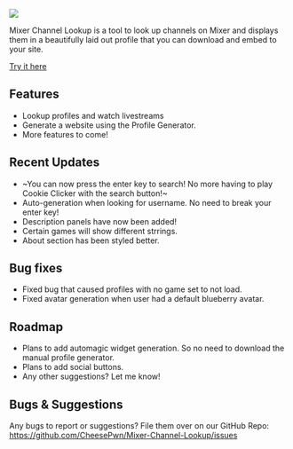![](https://i.imgur.com/5gyPdbI.gif)

Mixer Channel Lookup is a tool to look up channels on Mixer and displays them in a beautifully laid out profile that you can download and embed to your site.

[Try it here](https://lookup.cheesesquadron.live)

## Features
- Lookup profiles and watch livestreams
- Generate a website using the Profile Generator.
- More features to come!

## Recent Updates
- ~You can now press the enter key to search! No more having to play Cookie Clicker with the search button!~
- Auto-generation when looking for username. No need to break your enter key!
- Description panels have now been added!
- Certain games will show different strrings.
- About section has been styled better.

## Bug fixes
- Fixed bug that caused profiles with no game set to not load.
- Fixed avatar generation when user had a default blueberry avatar.

## Roadmap
- Plans to add automagic widget generation. So no need to download the manual profile generator.
- Plans to add social buttons.
- Any other suggestions? Let me know!

## Bugs & Suggestions

Any bugs to report or suggestions? File them over on our GitHub Repo: 
https://github.com/CheesePwn/Mixer-Channel-Lookup/issues

